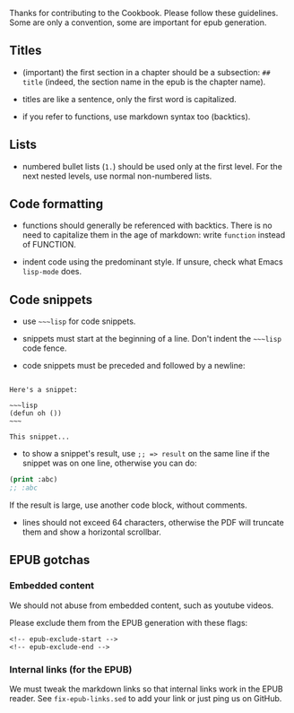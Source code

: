 Thanks for contributing to the Cookbook. Please follow these
guidelines. Some are only a convention, some are important for epub
generation.

## Titles

- (important) the first section in a chapter should be a subsection: `## title` (indeed, the section name in the epub is the chapter name).

- titles are like a sentence, only the first word is capitalized.

- if you refer to functions, use markdown syntax too (backtics).

## Lists

- numbered bullet lists (`1.`) should be used only at the first level. For the next nested levels, use normal non-numbered lists.


## Code formatting

- functions should generally be referenced with backtics. There is no need to capitalize them in the age of markdown: write `function` instead of FUNCTION.

- indent code using the predominant style. If unsure, check what Emacs `lisp-mode` does.

## Code snippets

- use `~~~lisp` for code snippets.

- snippets must start at the beginning of a line. Don't indent the `~~~lisp` code fence.

- code snippets must be preceded and followed by a newline:

```

Here's a snippet:

~~~lisp
(defun oh ())
~~~

This snippet...
```

- to show a snippet's result, use `;; => result` on the same line if the snippet was on one line, otherwise you can do:

~~~lisp
(print :abc)
;; :abc
~~~

If the result is large, use another code block, without comments.

- lines should not exceed 64 characters, otherwise the PDF will truncate them and show a horizontal scrollbar.


## EPUB gotchas

### Embedded content

We should not abuse from embedded content, such as youtube videos.

Please exclude them from the EPUB generation with these flags:

    <!-- epub-exclude-start -->
    <!-- epub-exclude-end -->

### Internal links (for the EPUB)

We must tweak the markdown links so that internal links work in the
EPUB reader. See `fix-epub-links.sed` to add your link or just ping us on GitHub.
